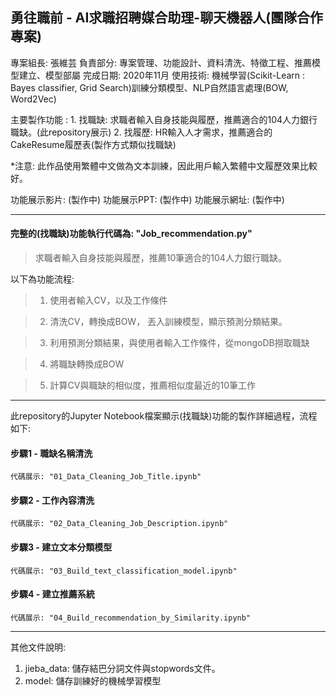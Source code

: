 ## 勇往職前 - AI求職招聘媒合助理-聊天機器人(團隊合作專案)

專案組長: 張維芸
負責部分: 專案管理、功能設計、資料清洗、特徵工程、推薦模型建立、模型部屬
完成日期: 2020年11月
使用技術: 機械學習(Scikit-Learn : Bayes classifier, Grid Search)訓練分類模型、NLP自然語言處理(BOW, Word2Vec)

主要製作功能 :
    1. 找職缺: 求職者輸入自身技能與履歷，推薦適合的104人力銀行職缺。(此repository展示)
    2. 找履歷: HR輸入人才需求，推薦適合的CakeResume履歷表(製作方式類似找職缺)

*注意: 此作品使用繁體中文做為文本訓練，因此用戶輸入繁體中文履歷效果比較好。

功能展示影片: (製作中)
功能展示PPT: (製作中)
功能展示網址: (製作中)

--------------------------------------------------------------
####  完整的(找職缺)功能執行代碼為: "Job_recommendation.py"
> 求職者輸入自身技能與履歷，推薦10筆適合的104人力銀行職缺。

以下為功能流程:

> 1. 使用者輸入CV，以及工作條件

> 2. 清洗CV，轉換成BOW， 丟入訓練模型，顯示預測分類結果。

> 3. 利用預測分類結果，與使用者輸入工作條件，從mongoDB撈取職缺

> 4. 將職缺轉換成BOW

> 5. 計算CV與職缺的相似度，推薦相似度最近的10筆工作

--------------------------------------------------------------
此repository的Jupyter Notebook檔案顯示(找職缺)功能的製作詳細過程，流程如下:

#### 步驟1 - 職缺名稱清洗
    代碼展示: "01_Data_Cleaning_Job_Title.ipynb"

#### 步驟2 - 工作內容清洗
    代碼展示: "02_Data_Cleaning_Job_Description.ipynb"

#### 步驟3 - 建立文本分類模型
    代碼展示: "03_Build_text_classification_model.ipynb"

#### 步驟4 - 建立推薦系統
    代碼展示: "04_Build_recommendation_by_Similarity.ipynb"

--------------------------------------------------------------

其他文件說明:

1. jieba_data: 儲存結巴分詞文件與stopwords文件。
2. model: 儲存訓練好的機械學習模型

